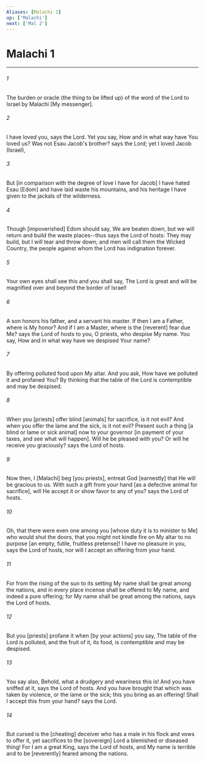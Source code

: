 ```yaml
---
Aliases: [Malachi 1]
up: ['Malachi']
next: ['Mal 2']
---
```

# Malachi 1

***


###### 1 


The burden or oracle (the thing to be lifted up) of the word of the Lord to Israel by Malachi [My messenger]. 


###### 2 


I have loved you, says the Lord. Yet you say, How and in what way have You loved us? Was not Esau Jacob's brother? says the Lord; yet I loved Jacob (Israel), 


###### 3 


But [in comparison with the degree of love I have for Jacob] I have hated Esau [Edom] and have laid waste his mountains, and his heritage I have given to the jackals of the wilderness. 


###### 4 


Though [impoverished] Edom should say, We are beaten down, but we will return and build the waste places--thus says the Lord of hosts: They may build, but I will tear and throw down; and men will call them the Wicked Country, the people against whom the Lord has indignation forever. 


###### 5 


Your own eyes shall see this and you shall say, The Lord is great and will be magnified over and beyond the border of Israel! 


###### 6 


A son honors his father, and a servant his master. If then I am a Father, where is My honor? And if I am a Master, where is the [reverent] fear due Me? says the Lord of hosts to you, O priests, who despise My name. You say, How and in what way have we despised Your name? 


###### 7 


By offering polluted food upon My altar. And you ask, How have we polluted it and profaned You? By thinking that the table of the Lord is contemptible and may be despised. 


###### 8 


When you [priests] offer blind [animals] for sacrifice, is it not evil? And when you offer the lame and the sick, is it not evil? Present such a thing [a blind or lame or sick animal] now to your governor [in payment of your taxes, and see what will happen]. Will he be pleased with you? Or will he receive you graciously? says the Lord of hosts. 


###### 9 


Now then, I [Malachi] beg [you priests], entreat God [earnestly] that He will be gracious to us. With such a gift from your hand [as a defective animal for sacrifice], will He accept it or show favor to any of you? says the Lord of hosts. 


###### 10 


Oh, that there were even one among you [whose duty it is to minister to Me] who would shut the doors, that you might not kindle fire on My altar to no purpose [an empty, futile, fruitless pretense]! I have no pleasure in you, says the Lord of hosts, nor will I accept an offering from your hand. 


###### 11 


For from the rising of the sun to its setting My name shall be great among the nations, and in every place incense shall be offered to My name, and indeed a pure offering; for My name shall be great among the nations, says the Lord of hosts. 


###### 12 


But you [priests] profane it when [by your actions] you say, The table of the Lord is polluted, and the fruit of it, its food, is contemptible and may be despised. 


###### 13 


You say also, Behold, what a drudgery and weariness this is! And you have sniffed at it, says the Lord of hosts. And you have brought that which was taken by violence, or the lame or the sick; this you bring as an offering! Shall I accept this from your hand? says the Lord. 


###### 14 


But cursed is the [cheating] deceiver who has a male in his flock and vows to offer it, yet sacrifices to the [sovereign] Lord a blemished or diseased thing! For I am a great King, says the Lord of hosts, and My name is terrible and to be [reverently] feared among the nations.

